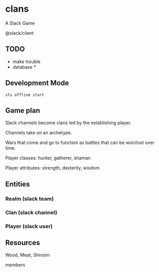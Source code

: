 # clans
A Slack Game

@slack/client

## TODO
* make trouble
* database
  * 


## Development Mode
`sls offline start`


## Game plan
Slack channels become clans led by the establishing player.

Channels take on an archetype.

Wars that come and go to function as battles that can be won/lost over time.

Player classes: hunter, gatherer, shaman

Player attributes: strength, dexterity, wisdom


## Entities

### Realm (slack team)

### Clan (slack channel)



### Player (slack user)

## Resources
Wood, Meat, Shroom

members